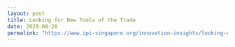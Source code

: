 ```yaml
---
layout: post
title: Looking for New Tools of the Trade
date: 2020-08-28
permalink: "https://www.ipi-singapore.org/innovation-insights/looking-new-tools-trade"
---
```


